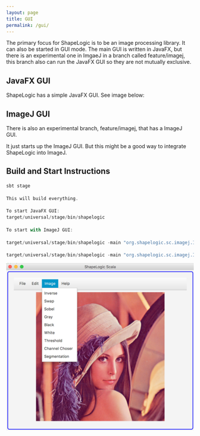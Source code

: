 ```yaml
---
layout: page
title: GUI
permalink: /gui/
---
```


The primary focus for ShapeLogic is to be an image processing library. It can also be started in GUI mode. The main GUI is written in JavaFX, but there is an experimental one in ImgaeJ in a branch called feature/imagej, this branch also can run the JavaFX GUI so they are not mutually exclusive.

## JavaFX GUI
ShapeLogic has a simple JavaFX GUI. See image below:

## ImageJ GUI
There is also an experimental branch, feature/imagej, that has a ImageJ GUI. 

It just starts up the ImageJ GUI. But this might be a good way to integrate ShapeLogic into ImageJ.

## Build and Start Instructions

```scala
sbt stage

This will build everything.

To start JavaFX GUI:
target/universal/stage/bin/shapelogic

To start with ImageJ GUI:

target/universal/stage/bin/shapelogic -main "org.shapelogic.sc.imagej.ImageJGui" image/440px-Lenna.png 

target/universal/stage/bin/shapelogic -main "org.shapelogic.sc.imagej.ImageJGui"
```

![ShapeLogic GUI](/image/JavaFX_ShapeLogic_GUI.png)

